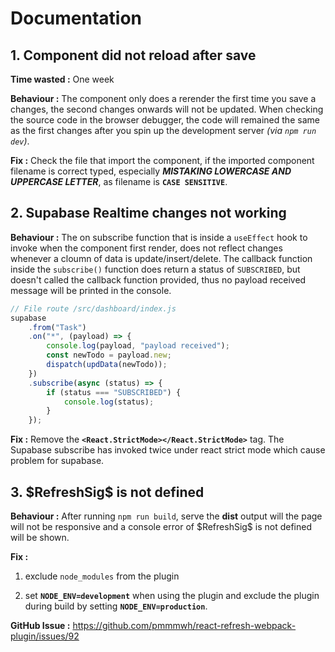# Documentation

## 1. Component did not reload after save

**Time wasted :** One week

**Behaviour :** The component only does a rerender the first time you save a changes, the second changes onwards will not be updated. When checking the source code in the browser debugger, the code will remained the same as the first changes after you spin up the development server *(via `npm run dev`)*.

**Fix :** Check the file that import the component, if the imported component filename is correct typed, especially ***MISTAKING LOWERCASE AND UPPERCASE LETTER***, as filename is **`CASE SENSITIVE`**.

## 2. Supabase Realtime changes not working

**Behaviour :** The on subscribe function that is inside a `useEffect` hook to invoke when the component first render, does not reflect changes whenever a cloumn of data is update/insert/delete. The callback function inside the `subscribe()` function does return a status of `SUBSCRIBED`, but doesn't called the callback function provided, thus no payload received message will be printed in the console.

```javascript
// File route /src/dashboard/index.js
supabase
    .from("Task")
    .on("*", (payload) => {
        console.log(payload, "payload received");
        const newTodo = payload.new;
        dispatch(updData(newTodo));
    })
    .subscribe(async (status) => {
        if (status === "SUBSCRIBED") {
            console.log(status);
        }
    });
```

**Fix :** Remove the **`<React.StrictMode></React.StrictMode>`** tag. The Supabase subscribe has invoked twice under react strict mode which cause problem for supabase.

## 3. \$RefreshSig\$ is not defined

**Behaviour :** After running `npm run build`, serve the **dist** output will the page will not be responsive and a console error of \$RefreshSig\$ is not defined will be shown.

**Fix :**

1. exclude `node_modules` from the plugin

2. set **`NODE_ENV=development`** when using the plugin and exclude the plugin during build by setting **`NODE_ENV=production`**.

**GitHub Issue :** <https://github.com/pmmmwh/react-refresh-webpack-plugin/issues/92>
